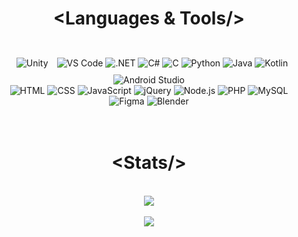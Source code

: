 <h1 align="center"> &lt;Languages & Tools/&gt; </h1>
<br/>
<div align="center">
    <img src="http://skillicons.dev/icons?i=unity" title="Unity" style="margin:10px;"/>
    <img src="http://skillicons.dev/icons?i=vscode" title="VS Code"/>
    <img src="http://skillicons.dev/icons?i=dotnet" title=".NET" />
    <img src="http://skillicons.dev/icons?i=cs" title="C#"/>
    <img src="http://skillicons.dev/icons?i=c" title="C"/>
    <img src="http://skillicons.dev/icons?i=python" title="Python"/>
    <img src="http://skillicons.dev/icons?i=java" title="Java"/>
    <img src="http://skillicons.dev/icons?i=kotlin" title="Kotlin"/>
    <img src="http://skillicons.dev/icons?i=androidstudio" title="Android Studio"/>
    <br>
    <img src="http://skillicons.dev/icons?i=html" title="HTML"/>
    <img src="http://skillicons.dev/icons?i=css" title="CSS"/>
    <img src="http://skillicons.dev/icons?i=javascript" title="JavaScript"/>
    <img src="http://skillicons.dev/icons?i=jquery" title="jQuery"/>
    <img src="http://skillicons.dev/icons?i=nodejs" title="Node.js"/>
    <img src="http://skillicons.dev/icons?i=php" title="PHP"/>
    <img src="http://skillicons.dev/icons?i=mysql" title="MySQL"/>
    <img src="http://skillicons.dev/icons?i=figma" title="Figma"/>
    <img src="http://skillicons.dev/icons?i=blender" title="Blender"/>
</div><br><br>


<h1 align="center"> &lt;Stats/&gt; </h1>
<br/>
<div align="center">
    <img src="https://github-readme-stats.vercel.app/api?username=dinoefendic26&theme=react&show_icons=true&hide_border=false&count_private=true">
    <!--<img src="https://github-readme-stats.vercel.app/api/top-langs/?username=dinoefendic26&theme=react&show_icons=true&hide_border=false&layout=compact" width="200">-->
    <br><br>
    <img src="https://github-readme-streak-stats.herokuapp.com/?user=dinoefendic26&theme=react&hide_border=false">
</div>
